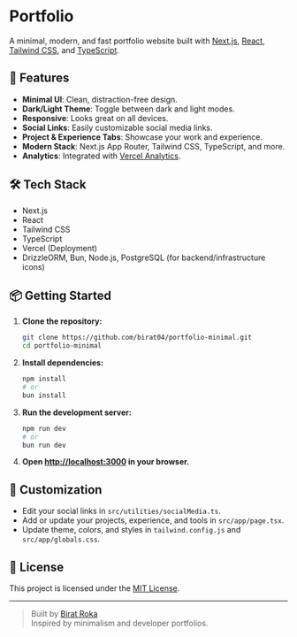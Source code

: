 # Portfolio

A minimal, modern, and fast portfolio website built with [Next.js](https://nextjs.org/), [React](https://react.dev/), [Tailwind CSS](https://tailwindcss.com/), and [TypeScript](https://www.typescriptlang.org/).

## 🚀 Features

- **Minimal UI**: Clean, distraction-free design.
- **Dark/Light Theme**: Toggle between dark and light modes.
- **Responsive**: Looks great on all devices.
- **Social Links**: Easily customizable social media links.
- **Project & Experience Tabs**: Showcase your work and experience.
- **Modern Stack**: Next.js App Router, Tailwind CSS, TypeScript, and more.
- **Analytics**: Integrated with [Vercel Analytics](https://vercel.com/analytics).

## 🛠️ Tech Stack

- Next.js
- React
- Tailwind CSS
- TypeScript
- Vercel (Deployment)
- DrizzleORM, Bun, Node.js, PostgreSQL (for backend/infrastructure icons)

## 📦 Getting Started

1. **Clone the repository:**
   ```bash
   git clone https://github.com/birat04/portfolio-minimal.git
   cd portfolio-minimal
   ```

2. **Install dependencies:**
   ```bash
   npm install
   # or
   bun install
   ```

3. **Run the development server:**
   ```bash
   npm run dev
   # or
   bun run dev
   ```

4. **Open [http://localhost:3000](http://localhost:3000) in your browser.**

## 📝 Customization

- Edit your social links in `src/utilities/socialMedia.ts`.
- Add or update your projects, experience, and tools in `src/app/page.tsx`.
- Update theme, colors, and styles in `tailwind.config.js` and `src/app/globals.css`.

## 📄 License

This project is licensed under the [MIT License](./LICENSE).

---

> Built by [Birat Roka](https://birat.dev)  
> Inspired by minimalism and developer portfolios.

